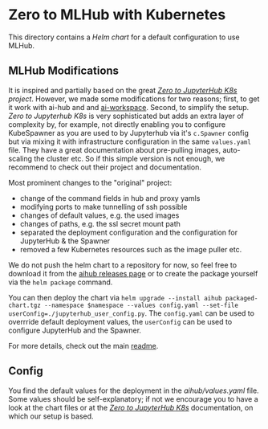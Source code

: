 # Zero to MLHub with Kubernetes

This directory contains a *Helm chart* for a default configuration to use MLHub.

## MLHub Modifications

It is inspired and partially based on the great *[Zero to JupyterHub K8s](https://github.com/jupyterhub/zero-to-jupyterhub-k8s) project*.
However, we made some modifications for two reasons; first, to get it work with ai-hub and and [ai-workspace](https://github.com/ai-chain/ai-workspace). Second, to simplify the setup. *Zero to Jupyterhub K8s* is very sophisticated but adds an extra layer of complexity by, for example, not directly enabling you to configure KubeSpawner as you are used to by Jupyterhub via it's `c.Spawner` config but via mixing it with infrastructure configuration in the same `values.yaml` file. They have a great documentation about pre-pulling images, auto-scaling the cluster etc. So if this simple version is not enough, we recommend to check out their project and documentation. 

Most prominent changes to the "original" project: 
- change of the command fields in hub and proxy yamls
- modifying ports to make tunnelling of ssh possible
- changes of default values, e.g. the used images
- changes of paths, e.g. the ssl secret mount path
- separated the deployment configuration and the configuration for JupyterHub & the Spawner
- removed a few Kubernetes resources such as the image puller etc.

We do not push the helm chart to a repository for now, so feel free to download it from the [aihub releases page](https://github.com/ai-chain/ai-hub/releases) or to create the package yourself via the `helm package` command.

You can then deploy the chart via `helm upgrade --install aihub packaged-chart.tgz --namespace $namespace --values config.yaml --set-file userConfig=./jupyterhub_user_config.py`.
The `config.yaml` can be used to overrride default deployment values, the `userConfig` can be used to configure JupyterHub and the Spawner. 

For more details, check out the main [readme](https://github.com/ai-chain/ai-hub).

## Config

You find the default values for the deployment in the *aihub/values.yaml* file. Some values should be self-explanatory; if not we encourage you to have a look at the chart files or at the *[Zero to JupyterHub K8s](https://github.com/jupyterhub/zero-to-jupyterhub-k8s)* documentation, on which our setup is based.
